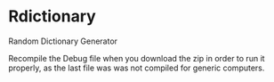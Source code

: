 Rdictionary
===========

Random Dictionary Generator


Recompile the Debug file when you download the zip in order to run it properly, as the last file was was not compiled for generic computers.
